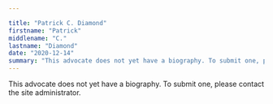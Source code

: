 ```yaml
---

title: "Patrick C. Diamond"
firstname: "Patrick"
middlename: "C."
lastname: "Diamond"
date: "2020-12-14"
summary: "This advocate does not yet have a biography. To submit one, please contact the site administrator."
---
```

This advocate does not yet have a biography. To submit one, please contact the site administrator.

